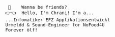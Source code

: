 <pre>
 🥺    Wanna be friends?
👉👈  Hello, I'm Chrani! I'm a...
...Infomatiker EFZ Applikationsentwickl
Urmeldd & Sound-Engineer for NoFood4U
Forever ölf!
</pre>
